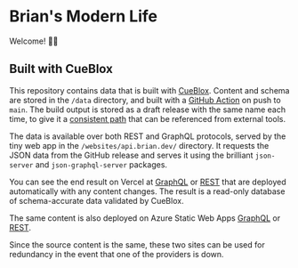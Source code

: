 # Brian's Modern Life

Welcome! 👋🏻

## Built with CueBlox

This repository contains data that is built with [CueBlox](https://github.com/cueblox/blox). Content and schema are stored in the `/data` directory, and built with a [GitHub Action](.github/workflows/data.yml) on push to `main`. The build output is stored as a draft release with the same name each time, to give it a [consistent path](https://github.com/bketelsen/bkml/releases/download/blox/data.json) that can be referenced from external tools.

The data is available over both REST and GraphQL protocols, served by the tiny web app in the `/websites/api.brian.dev/` directory. It requests the JSON data from the GitHub release and serves it using the brilliant `json-server` and `json-graphql-server` packages.

You can see the end result on Vercel at [GraphQL](https://api.brian.dev/graphql) or [REST](https://api.brian.dev/articles) that are deployed automatically with any content changes. The result is a read-only database of schema-accurate data validated by CueBlox.

The same content is also deployed on Azure Static Web Apps [GraphQL](https://azure.brian.dev/api/graphql) or [REST](https://azure.brian.dev/api/articles).

Since the source content is the same, these two sites can be used for redundancy in the event that one of the providers is down.

